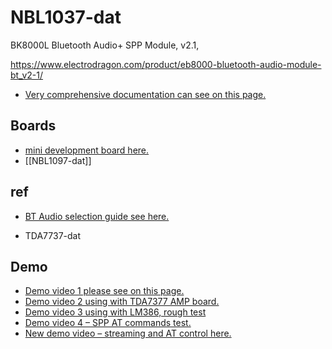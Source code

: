 
# NBL1037-dat 

BK8000L Bluetooth Audio+ SPP Module, v2.1,

https://www.electrodragon.com/product/eb8000-bluetooth-audio-module-bt_v2-1/


- [Very comprehensive documentation can see on this page.](https://www.electrodragon.com/w/EB8000_Audio_Bluetooth_Module#Basic_Application_Circuit)



## Boards 

- [mini development board here. ](https://www.electrodragon.com/product/bk8000d-bt-bluetooth-spp-audio-hpf-player/)
- [[NBL1097-dat]]


## ref 

- [BT Audio selection guide see here.](https://www.electrodragon.com/w/Category:BT_Audio)


- TDA7737-dat 


## Demo 

- [Demo video 1 please see on this page.](https://www.youtube.com/watch?v=OmE9uVmMsgA)
- [Demo video 2 using with TDA7377 AMP board.](https://www.youtube.com/watch?v=UrPl5gYwG1w)
- [Demo video 3 using with LM386, rough test](https://www.youtube.com/watch?v=izWYJiukZbo)
- [Demo video 4 – SPP AT commands test.](https://www.youtube.com/watch?v=m3IJFxKQyt0)
- [New demo video – streaming and AT control here.](https://www.youtube.com/watch?v=z4KTndMXxmM)

